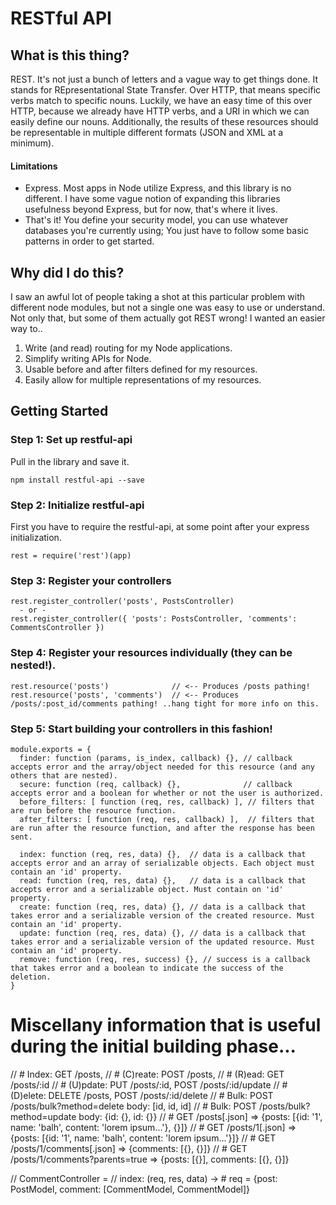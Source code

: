 # RESTful API

## What is this thing?

REST. It's not just a bunch of letters and a vague way to get things done. It stands for REpresentational State Transfer. Over HTTP, that means specific verbs match to specific nouns. Luckily, we have an easy time of this over HTTP, because we already have HTTP verbs, and a URI in which we can easily define our nouns. Additionally, the results of these resources should be representable in multiple different formats (JSON and XML at a minimum). 

#### Limitations

* Express. Most apps in Node utilize Express, and this library is no different. I have some vague notion of expanding this libraries usefulness beyond Express, but for now, that's where it lives.
* That's it! You define your security model, you can use whatever databases you're currently using; You just have to follow some basic patterns in order to get started.

## Why did I do this?

I saw an awful lot of people taking a shot at this particular problem with different node modules, but not a single one was easy to use or understand. Not only that, but some of them actually got REST wrong! I wanted an easier way to..

1. Write (and read) routing for my Node applications.
2. Simplify writing APIs for Node.
3. Usable before and after filters defined for my resources.
4. Easily allow for multiple representations of my resources.

## Getting Started

### Step 1: Set up restful-api

Pull in the library and save it.

    npm install restful-api --save

### Step 2: Initialize restful-api

First you have to require the restful-api, at some point after your express initialization.

    rest = require('rest')(app)

### Step 3: Register your controllers

    rest.register_controller('posts', PostsController)
      - or -
    rest.register_controller({ 'posts': PostsController, 'comments': CommentsController })

### Step 4: Register your resources individually (they can be nested!).

    rest.resource('posts')              // <-- Produces /posts pathing!
    rest.resource('posts', 'comments')  // <-- Produces /posts/:post_id/comments pathing! ..hang tight for more info on this.

### Step 5: Start building your controllers in this fashion!

    module.exports = {
      finder: function (params, is_index, callback) {}, // callback accepts error and the array/object needed for this resource (and any others that are nested).
      secure: function (req, callback) {},              // callback accepts error and a boolean for whether or not the user is authorized.
      before_filters: [ function (req, res, callback) ], // filters that are run before the resource function.
      after_filters: [ function (req, res, callback) ],  // filters that are run after the resource function, and after the response has been sent.
      
      index: function (req, res, data) {},  // data is a callback that accepts error and an array of serializable objects. Each object must contain an 'id' property.
      read: function (req, res, data) {},   // data is a callback that accepts error and a serializable object. Must contain on 'id' property.
      create: function (req, res, data) {}, // data is a callback that takes error and a serializable version of the created resource. Must contain an 'id' property.
      update: function (req, res, data) {}, // data is a callback that takes error and a serializable version of the updated resource. Must contain an 'id' property.
      remove: function (req, res, success) {}, // success is a callback that takes error and a boolean to indicate the success of the deletion.
    }

# Miscellany information that is useful during the initial building phase...

// # Index: GET /posts, 
// # (C)reate: POST /posts, 
// # (R)ead: GET /posts/:id
// # (U)pdate: PUT /posts/:id, POST /posts/:id/update
// # (D)elete: DELETE /posts, POST /posts/:id/delete
// # Bulk: POST /posts/bulk?method=delete body: [id, id, id]
// # Bulk: POST /posts/bulk?method=update body: {id: {}, id: {}}
// # GET /posts[.json] => {posts: [{id: '1', name: 'balh', content: 'lorem ipsum...'}, {}]}
// # GET /posts/1[.json] => {posts: [{id: '1', name: 'balh', content: 'lorem ipsum...'}]}
// # GET /posts/1/comments[.json] => {comments: [{}, {}]}
// # GET /posts/1/comments?parents=true => {posts: [{}], comments: [{}, {}]}

// CommentController =
//   index: (req, res, data) -> # req = {post: PostModel, comment: [CommentModel, CommentModel]}
